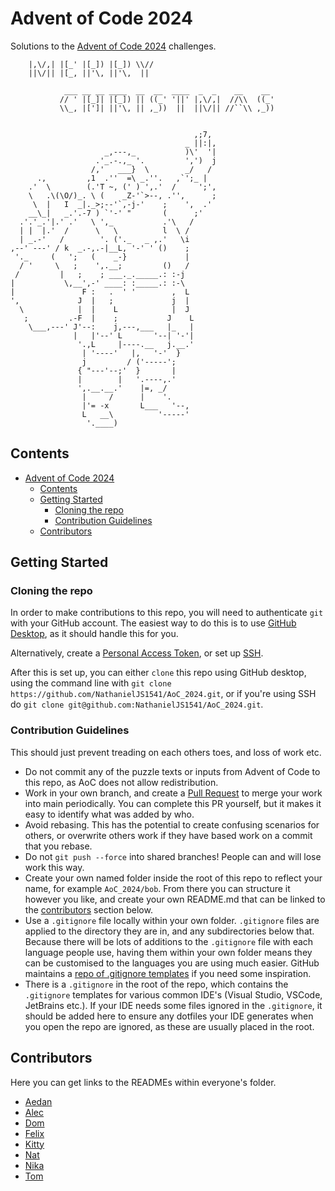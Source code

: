 # Advent of Code 2024

Solutions to the [Advent of Code 2024](https://adventofcode.com/2024)
challenges.

```text
    |,\/,| |[_' |[_]) |[_]) \\//
    ||\/|| |[_, ||'\, ||'\,  ||

            ___ __ __ ____  __  __  ____  _  _    __    __
           // ' |[_]| |[_]) || ((_' '||' |,\/,|  //\\  ((_'
           \\_, |[']| ||'\, || ,_))  ||  ||\/|| //``\\ ,_))
                                                               

                                         ,;7,
                                       _ ||:|,
                     _,---,_           )\'  '|
                   .'_.-.,_ '.         ',')  j
                  /,'   ___}  \        _/   /
      .,         ,1  .''  =\ _.''.   ,`';_ |
    .'  \        (.'T ~, (' ) ',.'  /     ';',
    \   .\(\O/)_. \ (    _Z-'`>--, .'',      ;
     \  |   I  _|._>;--'`,-j-'    ;    ',  .'
    __\_|   _.'.-7 ) `'-' "       (      ;'
  .'.'_.'|.' .'   \ ',_           .'\   /
  | |  |.'  /      \   \          l  \ /
  | _.-'   /        '. ('._   _ ,.'   \i
,--' ---' / k  _.-,.-|__L, '-' ' ()    ;
 '._     (   ';   (    _-}             |
  / '     \   ;    ',.__;         ()   /
 /         |   ;    ; ___._._____.: :-j
|           \,__',-' ____: :_____.: :-\
|               F :   .  ' '        ,  L
',             J  |   ;             j  |
  \            |  |    L            |  J
   ;         .-F  |    ;           J    L
    \___,---' J'--:    j,---,___   |_   |
              |   |'--' L       '--| '-'|
               '.,L     |----.__   j.__.'
                | '----'   |,   '-'  }
                j         / ('-----';
               { "---'--;'  }       |
               |        |   '.----,.'
               ',.__.__.'    |=, _/
                |     /      |    '.
                |'= -x       L___   '--,
                L   __\          '-----'
                 '.____)
```

## Contents

- [Advent of Code 2024](#advent-of-code-2024)
  - [Contents](#contents)
  - [Getting Started](#getting-started)
    - [Cloning the repo](#cloning-the-repo)
    - [Contribution Guidelines](#contribution-guidelines)
  - [Contributors](#contributors)

## Getting Started

### Cloning the repo

In order to make contributions to this repo, you will need to authenticate `git`
with your GitHub account. The easiest way to do this is to use
[GitHub Desktop](https://desktop.github.com/download/), as it should handle this
for you.

Alternatively, create a [Personal Access Token](https://docs.github.com/en/authentication/keeping-your-account-and-data-secure/managing-your-personal-access-tokens),
or set up [SSH](https://docs.github.com/en/authentication/connecting-to-github-with-ssh/about-ssh).

After this is set up, you can either `clone` this repo using GitHub desktop,
using the command line with
`git clone https://github.com/NathanielJS1541/AoC_2024.git`, or if you're using
SSH do `git clone git@github.com:NathanielJS1541/AoC_2024.git`.

### Contribution Guidelines

This should just prevent treading on each others toes, and loss of work etc.

- Do not commit any of the puzzle texts or inputs from Advent of Code to this
  repo, as AoC does not allow redistribution.
- Work in your own branch, and create a
  [Pull Request](https://docs.github.com/en/pull-requests/collaborating-with-pull-requests/proposing-changes-to-your-work-with-pull-requests/creating-a-pull-request)
  to merge your work into main periodically. You can complete this PR yourself,
  but it makes it easy to identify what was added by who.
- Avoid rebasing. This has the potential to create confusing scenarios for
  others, or overwrite others work if they have based work on a commit that you
  rebase.
- Do not `git push --force` into shared branches! People can and will lose work
  this way.
- Create your own named folder inside the root of this repo to reflect your
  name, for example `AoC_2024/bob`. From there you can structure it however you
  like, and create your own README.md that can be linked to the
  [contributors](#contributors) section below.
- Use a `.gitignore` file locally within your own folder. `.gitignore` files are
  applied to the directory they are in, and any subdirectories below that.
  Because there will be lots of additions to the `.gitignore` file with each
  language people use, having them within your own folder means they can be
  customised to the languages you are using much easier. GitHub maintains a
  [repo of .gitignore templates](https://github.com/github/gitignore) if you
  need some inspiration.
- There is a `.gitignore` in the root of the repo, which contains the
  `.gitignore` templates for various common IDE's (Visual Studio, VSCode,
  JetBrains etc.). If your IDE needs some files ignored in the `.gitignore`, it
  should be added here to ensure any dotfiles your IDE generates when you open
  the repo are ignored, as these are usually placed in the root. 

## Contributors

Here you can get links to the READMEs within everyone's folder.

- [Aedan](./Aedan/README.md)
- [Alec](./alec/README.md)
- [Dom](./dom/README.md)
- [Felix](./Felix/README.md)
- [Kitty](./kitty/README.md)
- [Nat](./Nat/README.md)
- [Nika](./Nika/README.md)
- [Tom](./thomas/README.md)

